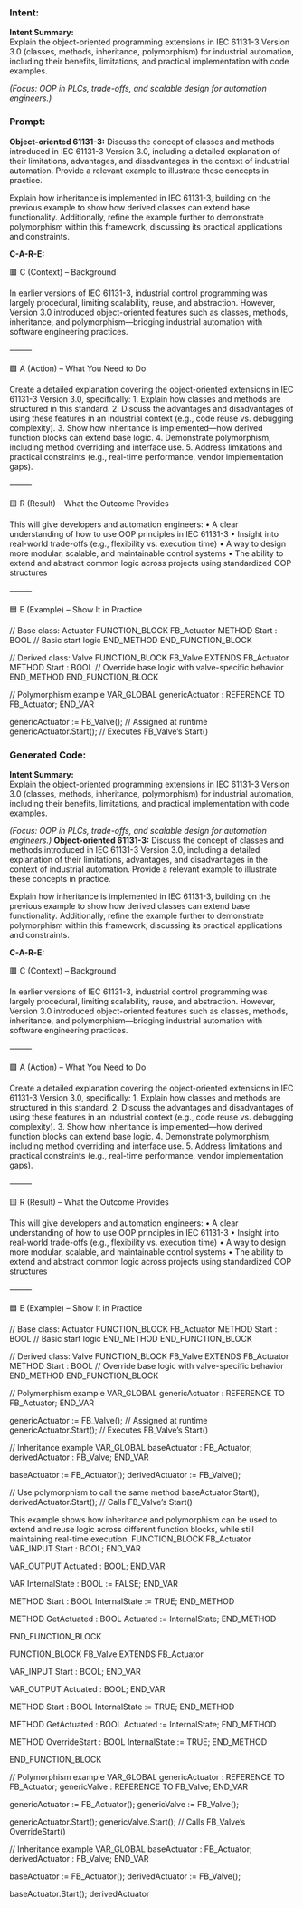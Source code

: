 ### Intent:
**Intent Summary:**  
Explain the object-oriented programming extensions in IEC 61131-3 Version 3.0 (classes, methods, inheritance, polymorphism) for industrial automation, including their benefits, limitations, and practical implementation with code examples.  

*(Focus: OOP in PLCs, trade-offs, and scalable design for automation engineers.)*

### Prompt:
**Object-oriented 61131-3:**
Discuss the concept of classes and methods introduced in IEC 61131-3 Version 3.0, including a detailed explanation of their limitations, advantages, and disadvantages in the context of industrial automation. Provide a relevant example to illustrate these concepts in practice.

Explain how inheritance is implemented in IEC 61131-3, building on the previous example to show how derived classes can extend base functionality. Additionally, refine the example further to demonstrate polymorphism within this framework, discussing its practical applications and constraints.

**C-A-R-E:**

🟥 C (Context) – Background

In earlier versions of IEC 61131-3, industrial control programming was largely procedural, limiting scalability, reuse, and abstraction. However, Version 3.0 introduced object-oriented features such as classes, methods, inheritance, and polymorphism—bridging industrial automation with software engineering practices.

⸻

🟩 A (Action) – What You Need to Do

Create a detailed explanation covering the object-oriented extensions in IEC 61131-3 Version 3.0, specifically:
	1.	Explain how classes and methods are structured in this standard.
	2.	Discuss the advantages and disadvantages of using these features in an industrial context (e.g., code reuse vs. debugging complexity).
	3.	Show how inheritance is implemented—how derived function blocks can extend base logic.
	4.	Demonstrate polymorphism, including method overriding and interface use.
	5.	Address limitations and practical constraints (e.g., real-time performance, vendor implementation gaps).

⸻

🟨 R (Result) – What the Outcome Provides

This will give developers and automation engineers:
	•	A clear understanding of how to use OOP principles in IEC 61131-3
	•	Insight into real-world trade-offs (e.g., flexibility vs. execution time)
	•	A way to design more modular, scalable, and maintainable control systems
	•	The ability to extend and abstract common logic across projects using standardized OOP structures

⸻

🟦 E (Example) – Show It in Practice

// Base class: Actuator
FUNCTION_BLOCK FB_Actuator
METHOD Start : BOOL
  // Basic start logic
END_METHOD
END_FUNCTION_BLOCK

// Derived class: Valve
FUNCTION_BLOCK FB_Valve EXTENDS FB_Actuator
METHOD Start : BOOL
  // Override base logic with valve-specific behavior
END_METHOD
END_FUNCTION_BLOCK

// Polymorphism example
VAR_GLOBAL
  genericActuator : REFERENCE TO FB_Actuator;
END_VAR

genericActuator := FB_Valve();  // Assigned at runtime
genericActuator.Start();        // Executes FB_Valve’s Start()

### Generated Code:
**Intent Summary:**  
Explain the object-oriented programming extensions in IEC 61131-3 Version 3.0 (classes, methods, inheritance, polymorphism) for industrial automation, including their benefits, limitations, and practical implementation with code examples.  

*(Focus: OOP in PLCs, trade-offs, and scalable design for automation engineers.)*
**Object-oriented 61131-3:**
Discuss the concept of classes and methods introduced in IEC 61131-3 Version 3.0, including a detailed explanation of their limitations, advantages, and disadvantages in the context of industrial automation. Provide a relevant example to illustrate these concepts in practice.

Explain how inheritance is implemented in IEC 61131-3, building on the previous example to show how derived classes can extend base functionality. Additionally, refine the example further to demonstrate polymorphism within this framework, discussing its practical applications and constraints.

**C-A-R-E:**

🟥 C (Context) – Background

In earlier versions of IEC 61131-3, industrial control programming was largely procedural, limiting scalability, reuse, and abstraction. However, Version 3.0 introduced object-oriented features such as classes, methods, inheritance, and polymorphism—bridging industrial automation with software engineering practices.

⸻

🟩 A (Action) – What You Need to Do

Create a detailed explanation covering the object-oriented extensions in IEC 61131-3 Version 3.0, specifically:
	1.	Explain how classes and methods are structured in this standard.
	2.	Discuss the advantages and disadvantages of using these features in an industrial context (e.g., code reuse vs. debugging complexity).
	3.	Show how inheritance is implemented—how derived function blocks can extend base logic.
	4.	Demonstrate polymorphism, including method overriding and interface use.
	5.	Address limitations and practical constraints (e.g., real-time performance, vendor implementation gaps).

⸻

🟨 R (Result) – What the Outcome Provides

This will give developers and automation engineers:
	•	A clear understanding of how to use OOP principles in IEC 61131-3
	•	Insight into real-world trade-offs (e.g., flexibility vs. execution time)
	•	A way to design more modular, scalable, and maintainable control systems
	•	The ability to extend and abstract common logic across projects using standardized OOP structures

⸻

🟦 E (Example) – Show It in Practice

// Base class: Actuator
FUNCTION_BLOCK FB_Actuator
METHOD Start : BOOL
  // Basic start logic
END_METHOD
END_FUNCTION_BLOCK

// Derived class: Valve
FUNCTION_BLOCK FB_Valve EXTENDS FB_Actuator
METHOD Start : BOOL
  // Override base logic with valve-specific behavior
END_METHOD
END_FUNCTION_BLOCK

// Polymorphism example
VAR_GLOBAL
  genericActuator : REFERENCE TO FB_Actuator;
END_VAR

genericActuator := FB_Valve();  // Assigned at runtime
genericActuator.Start();        // Executes FB_Valve’s Start()

// Inheritance example
VAR_GLOBAL
  baseActuator : FB_Actuator;
  derivedActuator : FB_Valve;
END_VAR

baseActuator := FB_Actuator();
derivedActuator := FB_Valve();

// Use polymorphism to call the same method
baseActuator.Start();
derivedActuator.Start(); // Calls FB_Valve’s Start()

This example shows how inheritance and polymorphism can be used to extend and reuse logic across different function blocks, while still maintaining real-time execution.
FUNCTION_BLOCK FB_Actuator
VAR_INPUT
    Start : BOOL;
END_VAR

VAR_OUTPUT
    Actuated : BOOL;
END_VAR

VAR
    InternalState : BOOL := FALSE;
END_VAR

METHOD Start : BOOL
    InternalState := TRUE;
END_METHOD

METHOD GetActuated : BOOL
    Actuated := InternalState;
END_METHOD

END_FUNCTION_BLOCK

FUNCTION_BLOCK FB_Valve
EXTENDS FB_Actuator

VAR_INPUT
    Start : BOOL;
END_VAR

VAR_OUTPUT
    Actuated : BOOL;
END_VAR

METHOD Start : BOOL
    InternalState := TRUE;
END_METHOD

METHOD GetActuated : BOOL
    Actuated := InternalState;
END_METHOD

METHOD OverrideStart : BOOL
    InternalState := TRUE;
END_METHOD

END_FUNCTION_BLOCK

// Polymorphism example
VAR_GLOBAL
    genericActuator : REFERENCE TO FB_Actuator;
    genericValve : REFERENCE TO FB_Valve;
END_VAR

genericActuator := FB_Actuator();
genericValve := FB_Valve();

genericActuator.Start();
genericValve.Start(); // Calls FB_Valve’s OverrideStart()

// Inheritance example
VAR_GLOBAL
    baseActuator : FB_Actuator;
    derivedActuator : FB_Valve;
END_VAR

baseActuator := FB_Actuator();
derivedActuator := FB_Valve();

baseActuator.Start();
derivedActuator
